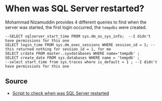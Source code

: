 ﻿# When was SQL Server restarted?


Mohammad Nizamuddin provides 4 different queries to find when the server was started, the first login occurred, the `tempdbs` were created.


	--SELECT sqlserver_start_time FROM sys.dm_os_sys_info;  --I didn't have permissions for this one
	SELECT login_time FROM sys.dm_exec_sessions WHERE session_id = 1; --this returned nothing for session_id = 1, for me
	SELECT crdate FROM master..sysdatabases WHERE name='tempdb' ;
	SELECT create_date FROM sys.databases WHERE name = 'tempdb' ;
	--select start_time from sys.traces where is_default = 1 ; --I didn't have permissions for this one


## Source

 * [Script to check when was SQL Server restarted](https://gallery.technet.microsoft.com/scriptcenter/Script-to-check-when-was-5d0fe4e8)